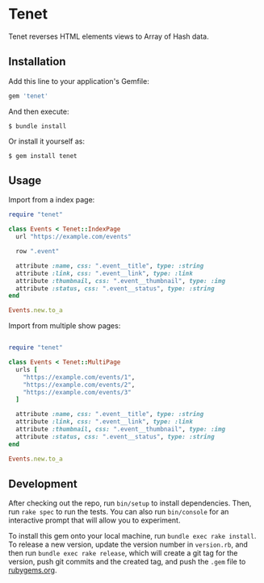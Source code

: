# Tenet

Tenet reverses HTML elements views to Array of Hash data.

## Installation

Add this line to your application's Gemfile:

```ruby
gem 'tenet'
```

And then execute:

    $ bundle install

Or install it yourself as:

    $ gem install tenet

## Usage

Import from a index page:

```ruby
require "tenet"

class Events < Tenet::IndexPage
  url "https://example.com/events"

  row ".event"

  attribute :name, css: ".event__title", type: :string
  attribute :link, css: ".event__link", type: :link
  attribute :thumbnail, css: ".event__thumbnail", type: :img
  attribute :status, css: ".event__status", type: :string
end

Events.new.to_a
```

Import from multiple show pages:

```ruby

require "tenet"

class Events < Tenet::MultiPage
  urls [
    "https://example.com/events/1",
    "https://example.com/events/2",
    "https://example.com/events/3"
  ]

  attribute :name, css: ".event__title", type: :string
  attribute :link, css: ".event__link", type: :link
  attribute :thumbnail, css: ".event__thumbnail", type: :img
  attribute :status, css: ".event__status", type: :string
end

Events.new.to_a
```

## Development

After checking out the repo, run `bin/setup` to install dependencies. Then, run `rake spec` to run the tests. You can also run `bin/console` for an interactive prompt that will allow you to experiment.

To install this gem onto your local machine, run `bundle exec rake install`. To release a new version, update the version number in `version.rb`, and then run `bundle exec rake release`, which will create a git tag for the version, push git commits and the created tag, and push the `.gem` file to [rubygems.org](https://rubygems.org).
